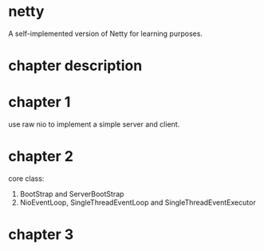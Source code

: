 # netty
A self-implemented version of Netty for learning purposes.

# chapter description

# chapter 1
use raw nio to implement a simple server and client.

# chapter 2
core class:
1. BootStrap and ServerBootStrap
2. NioEventLoop, SingleThreadEventLoop and SingleThreadEventExecutor

# chapter 3
